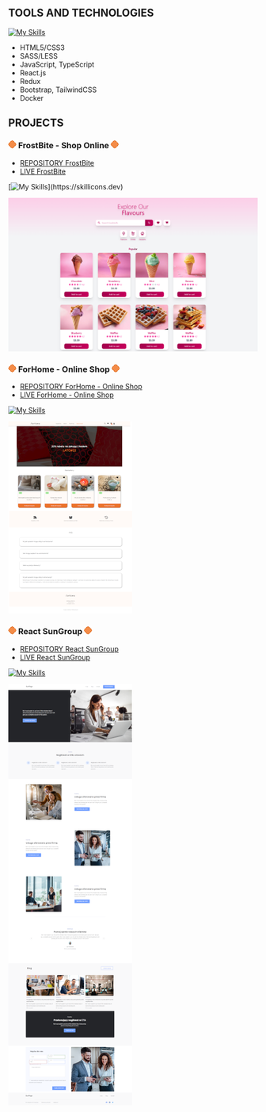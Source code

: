 ## TOOLS AND TECHNOLOGIES 
[![My Skills](https://skillicons.dev/icons?i=html,css,sass,js,ts,react,redux,bootstrap,tailwind,docker)](https://skillicons.dev)
-   HTML5/CSS3
-   SASS/LESS 
-   JavaScript, TypeScript 
-   React.js
-   Redux
-   Bootstrap, TailwindCSS
-   Docker

## PROJECTS 
### ![enter image description here](./Untitled.png) **FrostBite - Shop Online** ![enter image description here](./Untitled.png)
-   [REPOSITORY FrostBite](https://github.com/MilaKropeczka/FrostBite/)
-   [LIVE FrostBite](https://milakropeczka.github.io/FrostBite/)

[![My Skills](https://skillicons.dev/icons?i=react,ts,redux,tailwind,)](https://skillicons.dev)

![enter image description here](./frostbite.png)

### ![enter image description here](./Untitled.png) **ForHome - Online Shop** ![enter image description here](./Untitled.png)
-   [REPOSITORY ForHome - Online Shop](https://github.com/MilaKropeczka/ForHome-Shop-Online/)
-   [LIVE ForHome - Online Shop](https://milakropeczka.github.io/ForHome-Shop-Online/)

[![My Skills](https://skillicons.dev/icons?i=react,ts,redux,bootstrap)](https://skillicons.dev)

![enter image description here](./small2.png)

### ![enter image description here](./Untitled.png) **React SunGroup** ![enter image description here](./Untitled.png)
-   [REPOSITORY React SunGroup](https://github.com/MilaKropeczka/React-SunGroup)
-   [LIVE React SunGroup](https://milakropeczka.github.io/React-SunGroup/)

[![My Skills](https://skillicons.dev/icons?i=react)](https://skillicons.dev)

![enter image description here](./songroup%20small.png)
